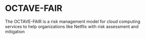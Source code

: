 # OCTAVE-FAIR
The OCTAVE-FAIR is a risk management model for cloud computing services to help organizations like Netflix with risk assessment and mitigation
